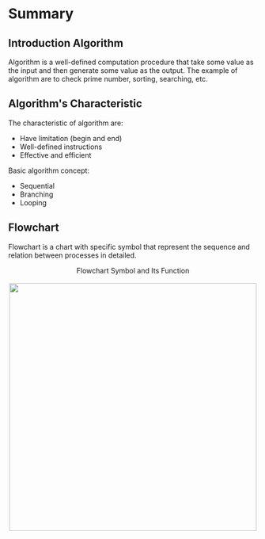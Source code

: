 # Summary

## Introduction Algorithm

Algorithm is a well-defined computation procedure that take some value as the input and then generate some value as the output. The example of algorithm are to check prime number, sorting, searching, etc.

## Algorithm's Characteristic

The characteristic of algorithm are:

- Have limitation (begin and end)
- Well-defined instructions
- Effective and efficient

Basic algorithm concept:

- Sequential
- Branching
- Looping

## Flowchart

Flowchart is a chart with specific symbol that represent the sequence and relation between processes in detailed.

<p align="center">
    Flowchart Symbol and Its Function
    <br><br>
    <img src="https://i.pinimg.com/originals/99/91/24/9991246baa761e7cede10df3113d9193.jpg" width="500"/>
</p>
